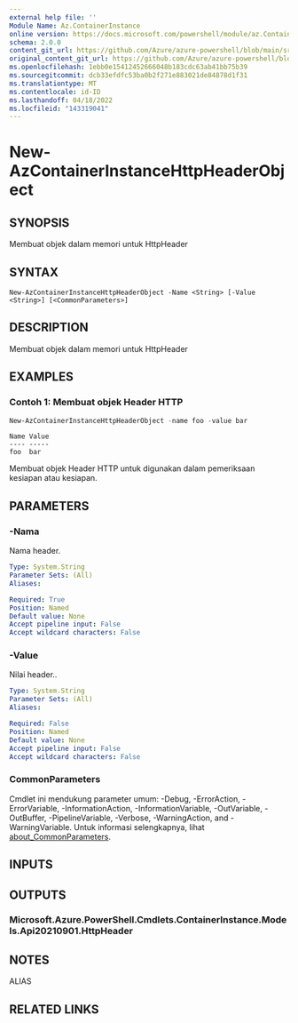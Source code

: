 ```yaml
---
external help file: ''
Module Name: Az.ContainerInstance
online version: https://docs.microsoft.com/powershell/module/az.ContainerInstance/New-AzContainerInstanceHttpHeaderObject
schema: 2.0.0
content_git_url: https://github.com/Azure/azure-powershell/blob/main/src/ContainerInstance/help/New-AzContainerInstanceHttpHeaderObject.md
original_content_git_url: https://github.com/Azure/azure-powershell/blob/main/src/ContainerInstance/help/New-AzContainerInstanceHttpHeaderObject.md
ms.openlocfilehash: 1ebb0e15412452666048b183cdc63ab41bb75b39
ms.sourcegitcommit: dcb33efdfc53ba0b2f271e883021de84878d1f31
ms.translationtype: MT
ms.contentlocale: id-ID
ms.lasthandoff: 04/18/2022
ms.locfileid: "143319041"
---
```

# New-AzContainerInstanceHttpHeaderObject

## SYNOPSIS
Membuat objek dalam memori untuk HttpHeader

## SYNTAX

```
New-AzContainerInstanceHttpHeaderObject -Name <String> [-Value <String>] [<CommonParameters>]
```

## DESCRIPTION
Membuat objek dalam memori untuk HttpHeader

## EXAMPLES

### Contoh 1: Membuat objek Header HTTP
```powershell
New-AzContainerInstanceHttpHeaderObject -name foo -value bar
```

```output
Name Value
---- -----
foo  bar
```

Membuat objek Header HTTP untuk digunakan dalam pemeriksaan kesiapan atau kesiapan.

## PARAMETERS

### -Nama
Nama header.

```yaml
Type: System.String
Parameter Sets: (All)
Aliases:

Required: True
Position: Named
Default value: None
Accept pipeline input: False
Accept wildcard characters: False
```

### -Value
Nilai header..

```yaml
Type: System.String
Parameter Sets: (All)
Aliases:

Required: False
Position: Named
Default value: None
Accept pipeline input: False
Accept wildcard characters: False
```

### CommonParameters
Cmdlet ini mendukung parameter umum: -Debug, -ErrorAction, -ErrorVariable, -InformationAction, -InformationVariable, -OutVariable, -OutBuffer, -PipelineVariable, -Verbose, -WarningAction, and -WarningVariable. Untuk informasi selengkapnya, lihat [about_CommonParameters](http://go.microsoft.com/fwlink/?LinkID=113216).

## INPUTS

## OUTPUTS

### Microsoft.Azure.PowerShell.Cmdlets.ContainerInstance.Models.Api20210901.HttpHeader

## NOTES

ALIAS

## RELATED LINKS

